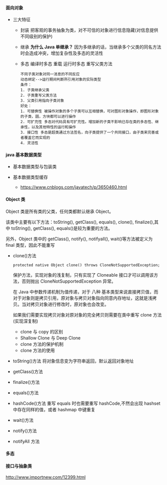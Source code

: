 #### 面向对象

- 三大特征

  - 封装
    把客观的事务抽象为类，对不可信的对象进行信息隐藏(对信息提供不同级别的保护)
  - 继承
    **为什么 Java 单继承？**
    因为多继承的话，当继承多个父类的同名方法时会造成冲突，增加复杂性及多态的灵活性
  - 多态
    编译时多态 重载
    运行时多态 重写父类方法

        不同子类对象对同一消息的不同反应
        动态绑定-->运行期间判断所引用对象的实际类型
        条件：
        1. 子类继承父类
        2. 子类重写父类方法
        3. 父类引用指向子类对象
        好处：
        1. 可替换性 被操作对象的多个子类可以互相替换，可对图形对象操作，即图形对象的子类，圆，方块都可以进行操作
        2. 可扩充性 多态对代码具有可扩充性。增加新的子类不影响已存在类的多态性、继承性，以及其他特性的运行和操作
        3. 接口性 多态是超类通过方法签名，向子类提供了一个共同接口，由子类来完善或者覆盖它而实现的
        4. 灵活性

#### java 基本数据类型

- 基本数据类型与包装类

- 基本数据类型缓存
  - https://www.cnblogs.com/javatech/p/3650460.html

#### Object 类

Object 类是所有类的父类，任何类都默认继承 Object。

该类中主要有以下方法：toString(), getClass(), equals(), clone(), finalize(),其中 toString(), getClass(), equals()是较为重要的方法。

另外，Object 类中的 getClass(), notify(), notifyall(), wait()等方法被定义为 final 类型，因此不能重写

- clone()方法

  `protected native Object clone() throws CloneNotSupportedException;`

  保护方法，实现对象的浅复制，只有实现了 Cloneable 接口才可以调用该方法，否则抛出 CloneNotSupportedException 异常。

  在 Java 中参数传递机制为值传递，对于 八种 基本类型来说直接拷贝值，而对于对象则是拷贝引用，原对象与拷贝对象指向同意内存地址，这就是浅拷贝。当对拷贝对象进行修改时，原对象也会改变。

  如果我们需要实现拷贝对象对原对象的完全拷贝则需要在类中重写 clone 方法(实现深复制)

  - clone 与 copy 的区别
  - Shallow Clone 与 Deep Clone
  - clone 方法的保护机制
  - clone 方法的使用

- toString()方法
  将对象信息变为字符串返回，默认返回对象地址
- getClass()方法
- finalize()方法
- equals()方法
- hashCode()方法
  重写 equals 时也需要重写 hashCode,不然会出现 hashset 中存在同样的值，或者 hashmap 中键重复
- wait()方法
- notify()方法
- notifyAll 方法

#### 多态

#### 接口与抽象类

http://www.importnew.com/12399.html
